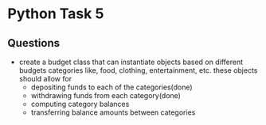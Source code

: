 # Python Task 5

## Questions

* create a budget class that can instantiate objects based on different budgets categories like, food, clothing, entertainment, etc. these objects should allow for
  * depositing funds to each of the categories(done)
  * withdrawing funds from each category(done)
  * computing category balances
  * transferring balance amounts between categories

 